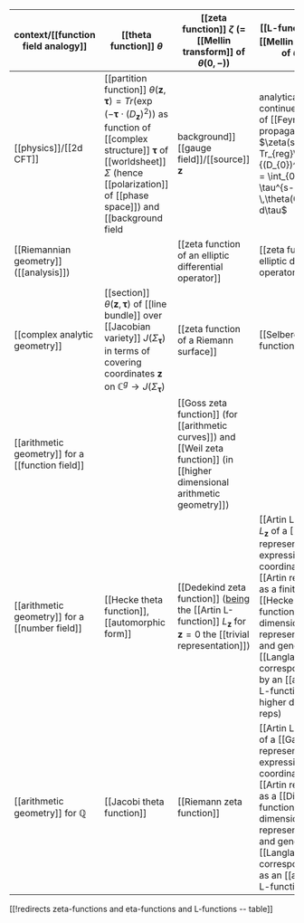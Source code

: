 

| context/[[function field analogy]]  | [[theta function]] $\theta$ | [[zeta function]] $\zeta$ (= [[Mellin transform]] of $\theta(0,-)$) | [[L-function]] $L_{\mathbf{z}}$ (= [[Mellin transform]] of $\theta(\mathbf{z},-)$) | [[eta function]] $\eta$  |  [[special values of L-functions]] |
|---|-----|-----------|---|-----|----|
| [[physics]]/[[2d CFT]] | [[partition function]] $\theta(\mathbf{z},\mathbf{\tau}) = Tr(\exp(-\mathbf{\tau} \cdot (D_\mathbf{z})^2))$ as function of [[complex structure]] $\mathbf{\tau}$ of [[worldsheet]] $\Sigma$ (hence [[polarization]] of [[phase space]])  and [[background field|background]] [[gauge field]]/[[source]] $\mathbf{z}$  | analytically continued [[trace]] of [[Feynman propagator]] $\zeta(s) = Tr_{reg}\left(\frac{1}{(D_{0})^2}\right)^s = \int_{0}^\infty \tau^{s-1} \,\theta(0,\tau)\, d\tau$  | analytically continued [[trace]] of [[Feynman propagator]] in [[background field|background]] [[gauge field]] $\mathbf{z}$: $L_{\mathbf{z}}(s) \coloneqq Tr_{reg}\left(\frac{1}{(D_{\mathbf{z}})^2}\right)^s = \int_{0}^\infty \tau^{s-1} \,\theta(\mathbf{z},\tau)\, d\tau$  | analytically continued [[trace]] of [[Dirac propagator]] in [[background field|background]] [[gauge field]] $\mathbf{z}$ $\eta_{\mathbf{z}}(s) = Tr_{reg} \left(\frac{sgn(D_{\mathbf{z}})}{ { \vert D_{\mathbf{z}} } \vert }\right)^s $  |  [[zeta function regularization|regularized]] [[1-loop vacuum amplitude]] $pv\, L_{\mathbf{z}}(1) = Tr_{reg}\left(\frac{1}{(D_{\mathbf{z}})^2}\right)$ / [[zeta function regularization|regularized]] fermionic [[1-loop vacuum amplitude]] $pv\, \eta_{\mathbf{z}}(1)= Tr_{reg} \left( \frac{D_{\mathbf{z}}}{(D_{\mathbf{z}})^2} \right)$ / [[vacuum energy]] $-\frac{1}{2}L_{\mathbf{z}}^\prime(0) = Z_H = \frac{1}{2}\ln\;det_{reg}(D_{\mathbf{z}}^2)$ |
| [[Riemannian geometry]] ([[analysis]]) |   | [[zeta function of an elliptic differential operator]] | [[zeta function of an elliptic differential operator]] | [[eta function of a self-adjoint operator]] |  [[functional determinant]], [[analytic torsion]] |
| [[complex analytic geometry]] | [[section]] $\theta(\mathbf{z},\mathbf{\tau})$  of [[line bundle]] over [[Jacobian variety]] $J(\Sigma_{\mathbf{\tau}})$ in terms of covering coordinates $\mathbf{z}$ on $\mathbb{C}^g \to J(\Sigma_{\mathbf{\tau}})$ | [[zeta function of a Riemann surface]] |  [[Selberg zeta function]] |   |  [[Dedekind eta function]] |  
| [[arithmetic geometry]] for a [[function field]] |   |  [[Goss zeta function]] (for [[arithmetic curves]])  and [[Weil zeta function]] (in [[higher dimensional arithmetic geometry]]) |  |  |  |
| [[arithmetic geometry]] for a [[number field]] | [[Hecke theta function]], [[automorphic form]] | [[Dedekind zeta function]] ([being](Artin+L-function#RelationToDedekindZeta) the [[Artin L-function]] $L_{\mathbf{z}}$ for $\mathbf{z} = 0$ the [[trivial representation]]) |   [[Artin L-function]] $L_{\mathbf{z}}$ of a [[Galois representation]] $\mathbf{z}$, expressible "in coordinates" (by [[Artin reciprocity]]) as a finite-order [[Hecke L-function]] (for 1-dimensional representations) and generally (via [[Langlands correspondence]]) by an [[automorphic L-function]]  (for higher dimensional reps) |  | [[class number]] $\cdot$ [[regulator]]  |
| [[arithmetic geometry]] for $\mathbb{Q}$ | [[Jacobi theta function]] | [[Riemann zeta function]] | [[Artin L-function]] of a [[Galois representation]] $\mathbf{z}$ , expressible "in coordinates" (via [[Artin reciprocity]]) as a [[Dirichlet L-function]] (for 1-dimensional Galois representations) and generally (via [[Langlands correspondence]]) as an [[automorphic L-function]] |  |  | 


[[!redirects zeta-functions and eta-functions and L-functions -- table]]